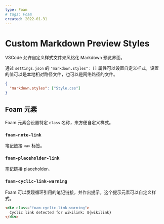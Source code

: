 ```yaml
---
type: Foam
# tags: Foam
created: 2022-01-31
---
```


# Custom Markdown Preview Styles

VSCode 允许自定义样式文件来风格化 Markdown 预览界面。

通过 `settings.json` 的 `"markdown.styles": []` 属性可以设置自定义样式，设置的值可以是本地相对路径文件，也可以是网络路径的文件。

```json
{
  "markdown.styles": ["Style.css"]
}
```

## Foam 元素

Foam 元素会设置特定 `class` 名称，来方便自定义样式。

### `foam-note-link`

笔记链接 `<a>` 标签。

### `foam-placeholder-link`

笔记链接 placeholder。

### `foam-cyclic-link-warning`

Foam 可以发现循环引用的笔记链接，并作出提示。这个提示元素可以自定义样式。

```html
<div class="foam-cyclic-link-warning">
  Cyclic link detected for wikilink: ${wikilink}
</div>
```
